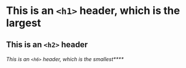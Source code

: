 # This is an `<h1>` header, which is the largest
## This is an `<h2>` header
###### This is an `<h6>` header, which is the smallest****
